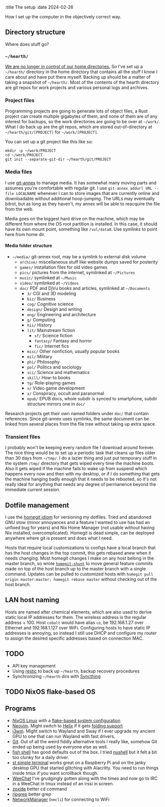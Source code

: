 :title The setup
:date 2024-02-26

How I set up the computer in the objectively correct way.

## Directory structure

Where does stuff go?

### `~/hearth/`

[We are no longer in control of our home directories.](https://web.archive.org/web/20190202163008/https://0x46.net/thoughts/2019/02/01/dotfile-madness/)
So I've set up a `~/hearth/` directory in the home directory that contains all the stuff I know I care about and have put there myself.
Backing up should be a matter of taking a snapshot of `~/hearth/`.
Most of the contents of the hearth directory are git repos for work projects and various personal logs and archives.

### Project files

Programming projects are going to generate lots of object files, a Rust project can create multiple gigabytes of them, and none of them are of any interest for backups, so the work directories are going to be over at `~/work/`.
What I do back up are the git repos, which are stored out-of-directory at `~/hearth/git/[PROJECT]` for `~/work/[PROJECT]`.

You can set up a git project like this like so:

    mkdir -p ~/work/PROJECT
    cd ~/work/PROJECT
    git init --separate-git-dir ~/hearth/git/PROJECT

### Media files

I use [git-annex](https://git-annex.branchable.com/) to manage media.
It has somewhat many moving parts and assumes you're comfortable with regular git.
I use `git-annex addurl URL --file LOCALNAME` whenever I can to store images that are currently online and downloadable without additional hoop-jumping.
The URLs may eventually bitrot, but as long as they haven't, my annex will be able to reacquire the file from the web.

Media goes on the biggest hard drive on the machine, which may be different from where the OS root partition is installed.
In this case, it should have its own mount point, something like `/vol/data0`.
Use symlinks to point here from home dir.

#### Media folder structure

* `~/media/` git-annex root, may be a symlink to external disk volume
  * `archive/` miscellaneous stuff like website dumps saved for posterity
  * `games/` installation files for old video games
  * `pics/` pictures from the internet, symlinked at `~/Pictures`
  * `music/` symlinked at `~/Music`
  * `video/` symlinked at `~/Videos`
  * `doc/` PDF and DjVu books and articles, symlinked at `~/Documents`
    * `3/` CGI and 3D modeling
    * `biz/` Business
    * `cog/` Cognitive science
    * `design/` Design and writing
    * `eng/` Engineering and architecture
    * `g/` Computing
    * `his/` History
    * `lit/` Mainstream fiction
      * `sf/` Science fiction
      * `fantasy/` Fantasy and horror
      * `fic/` Internet fics
    * `misc/` Other nonfiction, usually popular books
    * `mil/` Military
    * `phi/` Philosophy
    * `pol/` Politics and sociology
    * `sci/` Science and mathematics
    * `skill/` How-to books
    * `tg/` Role-playing games
    * `v/` Video game development
    * `x/` Conspiracy, occult and paranormal
    * `epub/` EPUB docs, whole subdir is synced to smartphone, subdir structure mirrors one in `doc/`

Research projects get their own named folders under `doc/` that contain references.
Since git-annex uses symlinks, the same document can be linked from several places from the file tree without taking up extra space.

### Transient files

I probably won't be keeping every random file I download around forever.
The nice thing would be to set up a periodic task that cleans up files older than 30 days from `~/tmp/`.
I do a lazier thing and just put temporary stuff in the system `/tmp/` directory that gets wiped every time the machine boots.
Also it gets wiped if the machine fails to wake up from suspend which happens every now and then with my desktop, or if I do something that gets the machine hanging badly enough that it needs to be rebooted, so it's not really ideal for anything that needs any degree of permanence beyond the immediate current session.

## Dotfile management

I use the [homegit idiom](https://web.archive.org/web/20231125044053/https://www.kerrickstaley.com/2023/11/24/homegit) for versioning my dotfiles.
Tried and abandoned GNU stow (minor annoyances and a feature I wanted to use has had an unfixed bug for years) and Nix Home Manager (not usable without having Nix installed, overcomplicated).
Homegit is dead simple, can be deployed anywhere where git is present and does what I need.

Hosts that require local customizations to configs have a local branch that has the host changes in the top commit, this gets rebased anew when it needs changing.
Most homegit changes I make on any host belong in the master branch, so wrote [`homegit-shunt`](https://github.com/rsaarelm/dotfiles/blob/master/bin/homegit-shunt) to move general feature commits made on top of the host branch up to the master branch with a single command.
Updates can be pulled to customized hosts with `homegit pull origin master:master; homegit rebase master` without checking out of the host branch.

## LAN host naming

Hosts are named after chemical elements, which are also used to derive static local IP addresses for them. The wireless address is the regular address + 100.
Host `cobalt` would have alias `co`, be 192.168.1.27 over Ethernet and 192.168.1.127 over WiFi.
Configuring hosts to have static IP addresses is annoying, so instead I still use DHCP and configure my router to assign the desired specific addresses based on connection MAC.

## TODO

* API key management
* Using [restic](https://restic.net/) to back up `~/hearth`, backup recovery procedures
* Synchronizing `~/hearth` dirs with [Syncthing](https://syncthing.net/)

## TODO NixOS flake-based OS

## Programs

* [NixOS Linux](https://nixos.org/) with a [flake-based system configuration](https://github.com/rsaarelm/dotfiles/tree/master/homegit)
* [Neovim](https://neovim.io/). Might switch to [Helix](https://helix-editor.com/) if it gets [folding support](https://github.com/helix-editor/helix/issues/1840)
* [i3wm](https://i3wm.org/). Might switch to Wayland and Sway if I ever upgrade my ancient GPU to one that can run Wayland with fast drivers.
* [Git](https://git-scm.com/). Out of all the weird fiddly alternative tools I really like, somehow Git ended up being used by everyone else as well.
* [fish shell](https://fishshell.com/) has good defaults out of the box.
  I tried [nushell](https://www.nushell.sh/) but it felt a bit too clunky for a daily driver.
* [st simple terminal](https://st.suckless.org/) works great on a Raspberry Pi and on the janky desktop GPU that started glitching with Alacritty.
  You need to run things inside tmux if you want scrollback though.
* [WeeChat](https://weechat.org/) I've grudgingly gotten along with the times and now go to IRC in a WeeChat in tmux instead of an irssi in screen.
* [zoxide](https://github.com/ajeetdsouza/zoxide) better cd command
* [ripgrep](https://github.com/BurntSushi/ripgrep) better grep
* [NetworkManager](https://networkmanager.dev/) (`nmcli`) for connecting to WiFi
